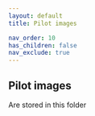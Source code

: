```yaml
---
layout: default
title: Pilot images

nav_order: 10
has_children: false
nav_exclude: true
---
```


## Pilot images

Are stored in this folder
